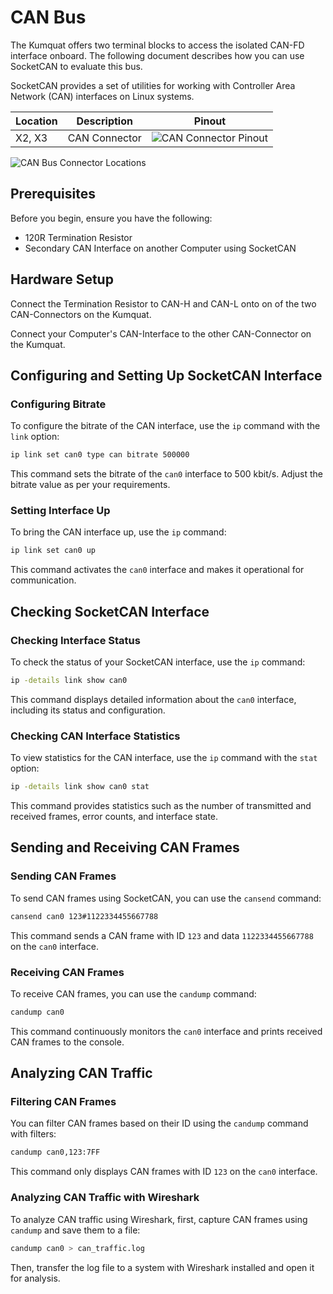 # CAN Bus

The Kumquat offers two terminal blocks to access the isolated CAN-FD interface onboard. The following document describes how you can use SocketCAN to evaluate this bus.

SocketCAN provides a set of utilities for working with Controller Area Network (CAN) interfaces on Linux systems. 

| Location | Description   | Pinout                            |
| -------- | ------------- | --------------------------------- |
| X2, X3   | CAN Connector | ![CAN Connector Pinout](../../img/interfaces/can/pinout-can.png) |

![CAN Bus Connector Locations](placeholder_image_link)

## Prerequisites

Before you begin, ensure you have the following:

- 120R Termination Resistor
- Secondary CAN Interface on another Computer using SocketCAN

## Hardware Setup

Connect the Termination Resistor to CAN-H and CAN-L onto on of the two CAN-Connectors on the Kumquat.

Connect your Computer's CAN-Interface to the other CAN-Connector on the Kumquat.

## Configuring and Setting Up SocketCAN Interface

### Configuring Bitrate

To configure the bitrate of the CAN interface, use the `ip` command with the `link` option:

```sh
ip link set can0 type can bitrate 500000
```

This command sets the bitrate of the `can0` interface to 500 kbit/s. Adjust the bitrate value as per your requirements.

### Setting Interface Up

To bring the CAN interface up, use the `ip` command:

```sh
ip link set can0 up
```

This command activates the `can0` interface and makes it operational for communication.

## Checking SocketCAN Interface

### Checking Interface Status

To check the status of your SocketCAN interface, use the `ip` command:

```sh
ip -details link show can0
```

This command displays detailed information about the `can0` interface, including its status and configuration.

### Checking CAN Interface Statistics

To view statistics for the CAN interface, use the `ip` command with the `stat` option:

```sh
ip -details link show can0 stat
```

This command provides statistics such as the number of transmitted and received frames, error counts, and interface state.

## Sending and Receiving CAN Frames

### Sending CAN Frames

To send CAN frames using SocketCAN, you can use the `cansend` command:

```sh
cansend can0 123#1122334455667788
```

This command sends a CAN frame with ID `123` and data `1122334455667788` on the `can0` interface.

### Receiving CAN Frames

To receive CAN frames, you can use the `candump` command:

```sh
candump can0
```

This command continuously monitors the `can0` interface and prints received CAN frames to the console.

## Analyzing CAN Traffic

### Filtering CAN Frames

You can filter CAN frames based on their ID using the `candump` command with filters:

```sh
candump can0,123:7FF
```

This command only displays CAN frames with ID `123` on the `can0` interface.

### Analyzing CAN Traffic with Wireshark

To analyze CAN traffic using Wireshark, first, capture CAN frames using `candump` and save them to a file:

```sh
candump can0 > can_traffic.log
```

Then, transfer the log file to a system with Wireshark installed and open it for analysis.